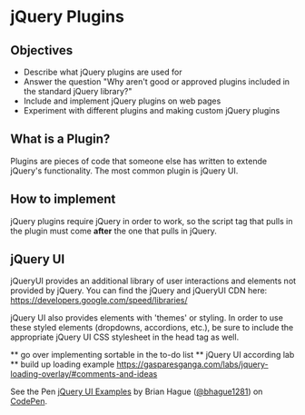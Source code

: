 # jQuery Plugins

## Objectives

* Describe what jQuery plugins are used for
* Answer the question "Why aren't good or approved plugins included in the standard jQuery library?"
* Include and implement jQuery plugins on web pages
* Experiment with different plugins and making custom jQuery plugins

## What is a Plugin?

Plugins are pieces of code that someone else has written to extende jQuery's functionality. The most common plugin is jQuery UI.

## How to implement
jQuery plugins require jQuery in order to work, so the script tag that pulls in the plugin must come **after** the one that pulls in jQuery.

## jQuery UI

jQueryUI provides an additional library of user interactions and elements not provided by jQuery. You can find the jQuery and jQueryUI CDN here: https://developers.google.com/speed/libraries/

jQuery UI also provides elements with 'themes' or styling. In order to use these styled elements (dropdowns, accordions, etc.), be sure to include the appropriate jQuery UI CSS stylesheet in the head tag as well.

** go over implementing sortable in the to-do list
** jQuery UI according lab
** build up loading example
https://gasparesganga.com/labs/jquery-loading-overlay/#comments-and-ideas

<p data-height="665" data-theme-id="0" data-slug-hash="YwLXMV" data-default-tab="html,result" data-user="bhague1281" data-embed-version="2" class="codepen">See the Pen <a href="http://codepen.io/bhague1281/pen/YwLXMV/">jQuery UI Examples</a> by Brian Hague (<a href="http://codepen.io/bhague1281">@bhague1281</a>) on <a href="http://codepen.io">CodePen</a>.</p>
